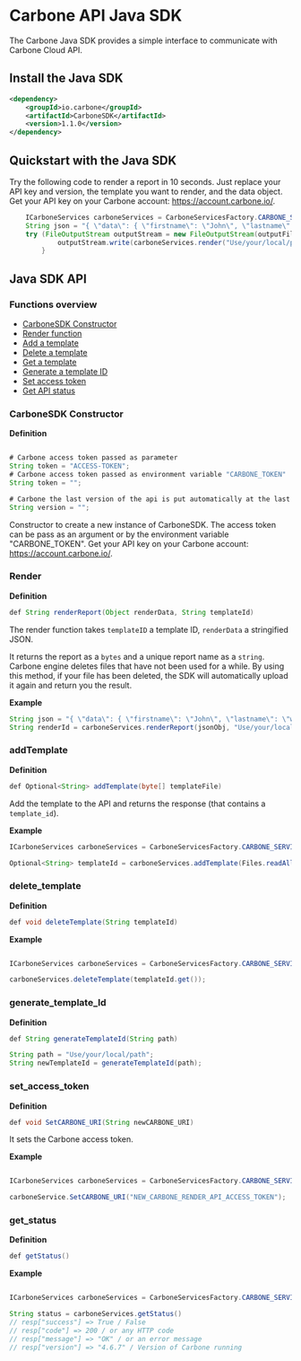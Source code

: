 # Carbone API Java SDK

The Carbone Java SDK provides a simple interface to communicate with Carbone Cloud API.

## Install the Java SDK

```xml
<dependency>
    <groupId>io.carbone</groupId>
    <artifactId>CarboneSDK</artifactId>
    <version>1.1.0</version>
</dependency>
```

## Quickstart with the Java SDK

Try the following code to render a report in 10 seconds. Just replace your API key and version, the template you want to render, and the data object. Get your API key on your Carbone account: https://account.carbone.io/.

```java
    ICarboneServices carboneServices = CarboneServicesFactory.CARBONE_SERVICES_FACTORY_INSTANCE.create(apiKey, version);
    String json = "{ \"data\": { \"firstname\": \"John\", \"lastname\": \"wick\"}";
    try (FileOutputStream outputStream = new FileOutputStream(outputFile)) {
            outputStream.write(carboneServices.render("Use/your/local/path", json));
        }
```

## Java SDK API

### Functions overview

- [CarboneSDK Constructor](#carbonesdk-constructor)
- [Render function](#render)
- [Add a template](#add_template)
- [Delete a template](#delete_template)
- [Get a template](#get_template)
- [Generate a template ID](#generate_template_Id)
- [Set access token](#set_access_token)
- [Get API status](#get_status)

### CarboneSDK Constructor
**Definition**
```java

# Carbone access token passed as parameter
String token = "ACCESS-TOKEN";
# Carbone access token passed as environment variable "CARBONE_TOKEN"
String token = "";

# Carbone the last version of the api is put automatically at the last version
String version = "";
```
Constructor to create a new instance of CarboneSDK.
The access token can be pass as an argument or by the environment variable "CARBONE_TOKEN".
Get your API key on your Carbone account: https://account.carbone.io/.

### Render
**Definition**
```java
def String renderReport(Object renderData, String templateId)
```
The render function takes `templateID` a template ID, `renderData` a stringified JSON.

It returns the report as a `bytes` and a unique report name as a `string`. Carbone engine deletes files that have not been used for a while. By using this method, if your file has been deleted, the SDK will automatically upload it again and return you the result.

**Example**

```java
String json = "{ \"data\": { \"firstname\": \"John\", \"lastname\": \"wick\"}";
String renderId = carboneServices.renderReport(jsonObj, "Use/your/local/path");
```

### addTemplate
**Definition**
```java
def Optional<String> addTemplate(byte[] templateFile)
```
Add the template to the API and returns the response (that contains a `template_id`).

**Example**

```java
ICarboneServices carboneServices = CarboneServicesFactory.CARBONE_SERVICES_FACTORY_INSTANCE.create(apiKey, version);

Optional<String> templateId = carboneServices.addTemplate(Files.readAllBytes(testFilePath));
```

### delete_template
**Definition**

```java
def void deleteTemplate(String templateId)
```
**Example**
```java

ICarboneServices carboneServices = CarboneServicesFactory.CARBONE_SERVICES_FACTORY_INSTANCE.create(apiKey, version);

carboneServices.deleteTemplate(templateId.get());
```
### generate_template_Id
**Definition**
```java
def String generateTemplateId(String path)

String path = "Use/your/local/path";
String newTemplateId = generateTemplateId(path);
```

### set_access_token
**Definition**
```java
def void SetCARBONE_URI(String newCARBONE_URI)
```
It sets the Carbone access token.

**Example**
```java

ICarboneServices carboneServices = CarboneServicesFactory.CARBONE_SERVICES_FACTORY_INSTANCE.create(apiKey, version);

carboneService.SetCARBONE_URI("NEW_CARBONE_RENDER_API_ACCESS_TOKEN");
```
### get_status
**Definition**

```java
def getStatus()
```

**Example**
```java

ICarboneServices carboneServices = CarboneServicesFactory.CARBONE_SERVICES_FACTORY_INSTANCE.create(apiKey, version);

String status = carboneServices.getStatus()
// resp["success"] => True / False
// resp["code"] => 200 / or any HTTP code
// resp["message"] => "OK" / or an error message
// resp["version"] => "4.6.7" / Version of Carbone running
```